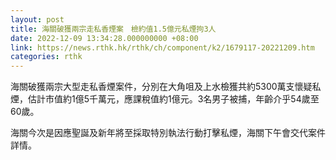 ```yaml
---
layout: post
title: 海關破獲兩宗走私香煙案　檢約值1.5億元私煙拘3人
date: 2022-12-09 13:34:28.000000000 +08:00
link: https://news.rthk.hk/rthk/ch/component/k2/1679117-20221209.htm
categories: rthk
---
```


海關破獲兩宗大型走私香煙案件，分別在大角咀及上水檢獲共約5300萬支懷疑私煙，估計市值約1億5千萬元，應課稅值約1億元。3名男子被捕，年齡介乎54歲至60歲。

海關今次是因應聖誕及新年將至採取特別執法行動打擊私煙，海關下午會交代案件詳情。
